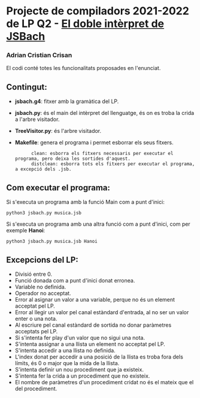 # Projecte de compiladors 2021-2022 de LP Q2 - [El doble intèrpret de JSBach](https://github.com/jordi-petit/lp-jsbach-2022)

### Adrian Cristian Crisan

El codi conté totes les funcionalitats proposades en l'enunciat.

## Contingut:
  - **jsbach.g4**: fitxer amb la gramàtica del LP.
  - **jsbach.py**: és el main del intèrpret del llenguatge, és on es troba la crida a l'arbre visitador.
  - **TreeVisitor.py**: és l'arbre visitador.
  - **Makefile**: genera el programa i permet esborrar els seus fitxers.

              clean: esborra els fitxers necessaris per executar el programa, pero deixa les sortides d'aquest.
              distclean: esborra tots els fitxers per executar el programa, a excepció dels .jsb.
              
## Com executar el programa:

Si s'executa un programa amb la funció Main com a punt d'inici:

    python3 jsbach.py musica.jsb
    
Si s'executa un programa amb una altra funció com a punt d'inici, com per exemple **Hanoi**:

    python3 jsbach.py musica.jsb Hanoi
    
## Excepcions del LP:
  - Divisió entre 0.
  - Funció donada com a punt d'inici donat erronea.
  - Variable no definida.
  - Operador no acceptat.
  - Error al asignar un valor a una variable, perque no és un element acceptat pel LP.
  - Error al llegir un valor pel canal estàndard d'entrada, al no ser un valor enter o una nota.
  - Al escriure pel canal estàndard de sortida no donar paràmetres acceptats pel LP.
  - Si s'intenta fer play d'un valor que no sigui una nota.
  - S'intenta assignar a una llista un element no acceptat pel LP.
  - S'intenta accedir a una llista no definida.
  - L'index donat per accedir a una posició de la llista es troba fora dels límits, és 0 o major que la mida de la llista.
  - S'intenta definir un nou procediment que ja existeix.
  - S'intenta fer la crida a un procediment que no existeix.
  - El nombre de paràmetres d'un procediment cridat no és el mateix que el del procediment.
